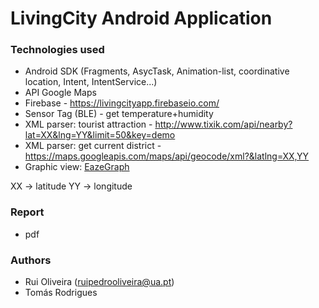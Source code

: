 # LivingCity Android Application

### Technologies used

* Android SDK (Fragments, AsycTask, Animation-list, coordinative location, Intent, IntentService...) 
* API Google Maps
* Firebase - https://livingcityapp.firebaseio.com/ 
* Sensor Tag (BLE) - get temperature+humidity 
* XML parser: tourist attraction - http://www.tixik.com/api/nearby?lat=XX&lng=YY&limit=50&key=demo
* XML parser: get current district - https://maps.googleapis.com/maps/api/geocode/xml?&latlng=XX,YY
* Graphic view: [EazeGraph](https://github.com/blackfizz/EazeGraph)

XX -> latitude YY -> longitude


### Report
* pdf


### Authors

* Rui Oliveira (ruipedrooliveira@ua.pt)
* Tomás Rodrigues
